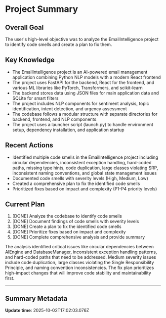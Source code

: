 # Project Summary

## Overall Goal
The user's high-level objective was to analyze the EmailIntelligence project to identify code smells and create a plan to fix them.

## Key Knowledge
- The EmailIntelligence project is an AI-powered email management application combining Python NLP models with a modern React frontend
- The project uses FastAPI for the backend, React for the frontend, and various ML libraries like PyTorch, Transformers, and scikit-learn
- The backend stores data using JSON files for main application data and SQLite for smart filters
- The project includes NLP components for sentiment analysis, topic identification, intent detection, and urgency assessment
- The codebase follows a modular structure with separate directories for backend, frontend, and NLP components
- The project uses a launcher script (launch.py) to handle environment setup, dependency installation, and application startup

## Recent Actions
- Identified multiple code smells in the EmailIntelligence project including circular dependencies, inconsistent exception handling, hard-coded paths, missing type hints, code duplication, large classes violating SRP, inconsistent naming conventions, and global state management issues
- Documented code smells with severity levels (High, Medium, Low)
- Created a comprehensive plan to fix the identified code smells
- Prioritized fixes based on impact and complexity (P1-P4 priority levels)

## Current Plan
1. [DONE] Analyze the codebase to identify code smells
2. [DONE] Document findings of code smells with severity levels
3. [DONE] Create a plan to fix the identified code smells
4. [DONE] Prioritize fixes based on impact and complexity
5. [DONE] Complete comprehensive analysis and provide summary

The analysis identified critical issues like circular dependencies between AIEngine and DatabaseManager, inconsistent exception handling patterns, and hard-coded paths that need to be addressed. Medium severity issues include code duplication, large classes violating the Single Responsibility Principle, and naming convention inconsistencies. The fix plan prioritizes high-impact changes that will improve code stability and maintainability first.

---

## Summary Metadata
**Update time**: 2025-10-02T17:02:03.076Z 
